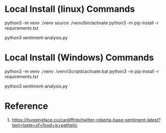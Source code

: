 # Local Install (linux) Commands

python3 -m venv ./venv
source ./venv/bin/activate
python3 -m pip install -r requirements.txt

python3 sentiment-analysis.py

# Local Install (Windows) Commands

python3 -m venv ./venv
.\venv\Scripts\activate.bat
python3 -m pip install -r requirements.txt

python3 sentiment-analysis.py

# Reference

1. https://huggingface.co/cardiffnlp/twitter-roberta-base-sentiment-latest?text=taste+of+food+is+pathetic